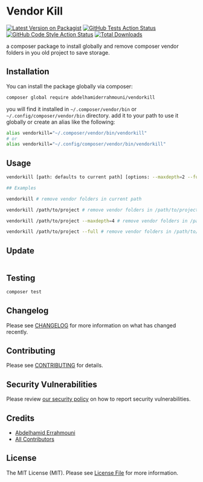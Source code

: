 # Vendor Kill

[![Latest Version on Packagist](https://img.shields.io/packagist/v/abdelhamiderrahmouni/vendorkill.svg?style=flat-square)](https://packagist.org/packages/abdelhamiderrahmouni/vendorkill)
[![GitHub Tests Action Status](https://img.shields.io/github/actions/workflow/status/abdelhamiderrahmouni/vendorkill/run-tests.yml?branch=main&label=tests&style=flat-square)](https://github.com/abdelhamiderrahmouni/vendorkill/actions?query=workflow%3Arun-tests+branch%3Amain)
[![GitHub Code Style Action Status](https://img.shields.io/github/actions/workflow/status/abdelhamiderrahmouni/vendorkill/fix-php-code-style-issues.yml?branch=main&label=code%20style&style=flat-square)](https://github.com/abdelhamiderrahmouni/vendorkill/actions?query=workflow%3A"Fix+PHP+code+style+issues"+branch%3Amain)
[![Total Downloads](https://img.shields.io/packagist/dt/abdelhamiderrahmouni/vendorkill.svg?style=flat-square)](https://packagist.org/packages/abdelhamiderrahmouni/vendorkill)

a composer package to install globally and remove composer vendor folders in you old project to save storage.

## Installation

You can install the package globally via composer:

```bash
composer global require abdelhamiderrahmouni/vendorkill
```

you will find it installed in `~/.composer/vendor/bin` or `~/.config/composer/vendor/bin` directory.
add it to your path to use it globally or create an alias like the following:

```bash
alias vendorkill="~/.composer/vendor/bin/vendorkill"
# or
alias vendorkill="~/.config/composer/vendor/bin/vendorkill"
```


## Usage

```bash
vendorkill [path: defaults to current path] [options: --maxdepth=2 --full]
```

```bash
## Examples

vendorkill # remove vendor folders in current path

vendorkill /path/to/project # remove vendor folders in /path/to/project

vendorkill /path/to/project --maxdepth=4 # remove vendor folders in /path/to/project with maxdepth=4

vendorkill /path/to/project --full # remove vendor folders in /path/to/project and all subdirectories
```

## Update

```bash

```

## Testing

```bash
composer test
```

## Changelog

Please see [CHANGELOG](CHANGELOG.md) for more information on what has changed recently.

## Contributing

Please see [CONTRIBUTING](CONTRIBUTING.md) for details.

## Security Vulnerabilities

Please review [our security policy](../../security/policy) on how to report security vulnerabilities.

## Credits

- [Abdelhamid Errahmouni](https://github.com/abdelhamiderrahmouni)
- [All Contributors](../../contributors)

## License

The MIT License (MIT). Please see [License File](LICENSE.md) for more information.
